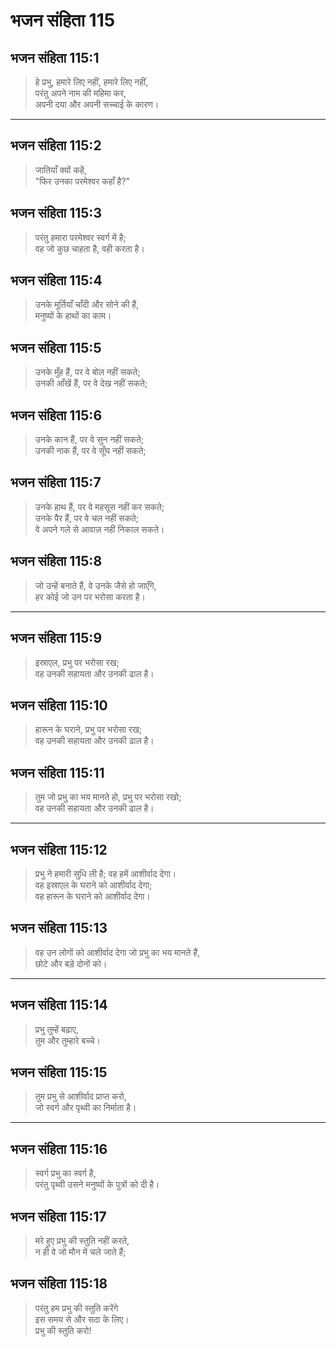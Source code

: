# भजन संहिता 115

## भजन संहिता 115:1

> हे प्रभु, हमारे लिए नहीं, हमारे लिए नहीं,  
> परंतु अपने नाम की महिमा कर,  
> अपनी दया और अपनी सच्चाई के कारण।

---

## भजन संहिता 115:2

> जातियाँ क्यों कहें,  
> "फिर उनका परमेश्वर कहाँ है?"

## भजन संहिता 115:3

> परंतु हमारा परमेश्वर स्वर्ग में है;  
> वह जो कुछ चाहता है, वही करता है।

## भजन संहिता 115:4

> उनके मूर्तियाँ चाँदी और सोने की हैं,  
> मनुष्यों के हाथों का काम।

## भजन संहिता 115:5

> उनके मुँह हैं, पर वे बोल नहीं सकते;  
> उनकी आँखें हैं, पर वे देख नहीं सकते;

## भजन संहिता 115:6

> उनके कान हैं, पर वे सुन नहीं सकते;  
> उनकी नाक हैं, पर वे सूँघ नहीं सकते;

## भजन संहिता 115:7

> उनके हाथ हैं, पर वे महसूस नहीं कर सकते;  
> उनके पैर हैं, पर वे चल नहीं सकते;  
> वे अपने गले से आवाज़ नहीं निकाल सकते।

## भजन संहिता 115:8

> जो उन्हें बनाते हैं, वे उनके जैसे हो जाएँगे,  
> हर कोई जो उन पर भरोसा करता है।

---

## भजन संहिता 115:9

> इस्राएल, प्रभु पर भरोसा रख;  
> वह उनकी सहायता और उनकी ढाल है।

## भजन संहिता 115:10

> हारून के घराने, प्रभु पर भरोसा रख;  
> वह उनकी सहायता और उनकी ढाल है।

## भजन संहिता 115:11

> तुम जो प्रभु का भय मानते हो, प्रभु पर भरोसा रखो;  
> वह उनकी सहायता और उनकी ढाल है।

---

## भजन संहिता 115:12

> प्रभु ने हमारी सुधि ली है; वह हमें आशीर्वाद देगा।  
> वह इस्राएल के घराने को आशीर्वाद देगा;  
> वह हारून के घराने को आशीर्वाद देगा।

## भजन संहिता 115:13

> वह उन लोगों को आशीर्वाद देगा जो प्रभु का भय मानते हैं,  
> छोटे और बड़े दोनों को।

---

## भजन संहिता 115:14

> प्रभु तुम्हें बढ़ाए,  
> तुम और तुम्हारे बच्चे।

## भजन संहिता 115:15

> तुम प्रभु से आशीर्वाद प्राप्त करो,  
> जो स्वर्ग और पृथ्वी का निर्माता है।

---

## भजन संहिता 115:16

> स्वर्ग प्रभु का स्वर्ग है,  
> परंतु पृथ्वी उसने मनुष्यों के पुत्रों को दी है।

## भजन संहिता 115:17

> मरे हुए प्रभु की स्तुति नहीं करते,  
> न ही वे जो मौन में चले जाते हैं;

## भजन संहिता 115:18

> परंतु हम प्रभु की स्तुति करेंगे  
> इस समय से और सदा के लिए।  
> प्रभु की स्तुति करो!
